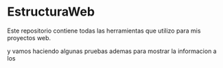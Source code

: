 # EstructuraWeb

Este repositorio contiene todas las herramientas que utilizo para mis proyectos web.

y vamos haciendo algunas pruebas ademas para mostrar la informacion a los
